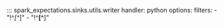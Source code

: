 
::: spark_expectations.sinks.utils.writer
    handler: python
    options:
        filters:
            - "!^_[^_]"
            - "!^__[^__]"
        